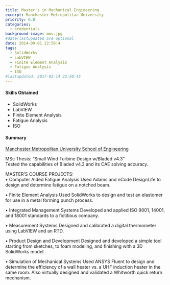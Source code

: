 ```yaml
---
title: Master's in Mechanical Engineering
excerpt: Manchester Metropolitan University
priority: 0.8
categories:
  - credentials
background-image: mmu.jpg
#date/lastupdated are optional
date: 2014-09-01 22:50:4
tags:
  - SolidWorks
  - LabVIEW
  - Finite Element Analysis
  - Fatigue Analysis
  - ISO
#lastupdated: 2017-03-14 22:50:45
---
```

<h4>Skills Obtained</h4>
<ul class="techlist">
<li><span class="tech">SolidWorks</span></li>
<li><span class="tech">LabVIEW</span></li>
<li><span class="tech">Finite Element Analysis</span></li>
<li><span class="tech">Fatigue Analysis</span></li>
<li><span class="tech">ISO</span></li>
</ul>

<h4>Summary</h4>
<a href = "http://www.soe.mmu.ac.uk/" target="_blank">
Manchester Metropolitan University School of Engineering</a>

MSc Thesis: “Small Wind Turbine Design w/Bladed v4.3”<br>
Tested the capabilities of Bladed v4.3 and its CAE solving accuracy.

MASTER’S COURSE PROJECTS:<br>
• Computer Aided Fatigue Analysis
Used Adams and nCode DesignLife to design and determine fatigue on a notched beam.

• Finite Element Analysis
Used SolidWorks to design and test an elastomer for use in a metal forming punch process.

• Integrated Management Systems
Developed and applied ISO 9001, 14001, and 18001 standards to a fictitious company.

• Measurement Systems
Designed and calibrated a digital thermometer using LabVIEW and an RTD.

• Product Design and Development
Designed and developed a simple tool starting from sketches, to foam modeling, and finishing with a 3D SolidWorks model.

• Simulation of Mechanical Systems
Used ANSYS Fluent to design and determine the efficiency of a wall heater vs. a UHF induction heater in the same room. Also virtually designed and validated a Whitworth quick return mechanism.

